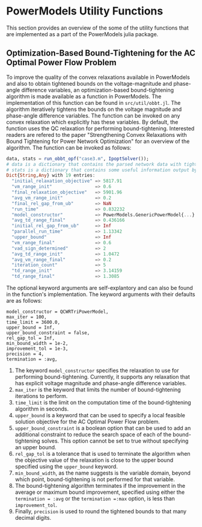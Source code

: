 # PowerModels Utility Functions

This section provides an overview of the some of the utility functions that are implemented as a part of the PowerModels julia package. 

## Optimization-Based Bound-Tightening for the AC Optimal Power Flow Problem

To improve the quality of the convex relaxations available in PowerModels and also to obtain tightened bounds on the voltage-magnitude and phase-angle difference variables, an optimization-based bound-tightening algorithm is made available as a function in PowerModels. The implementation of this function can be found in `src/util/obbt.jl`. The algorithm iteratively tightens the bounds on the voltage magnitude and phase-angle difference variables. The function can be invoked on any convex relaxation which explicitly has these variables. By default, the function uses the QC relaxation for performing bound-tightening. Interested readers are refered to the paper "Strengthening Convex Relaxations with Bound Tightening for Power Network Optimization" for an overview of the algorithm. The function can be invoked as follows:

```julia
data, stats = run_obbt_opf("case3.m", IpoptSolver());
# data is a dictionary that contains the parsed network data with tightened bounds
# stats is a dictionary that contains some useful information output by algorithm
Dict{String,Any} with 19 entries:
  "initial_relaxation_objective" => 5817.91
  "vm_range_init"                => 0.6
  "final_relaxation_objective"   => 5901.96
  "avg_vm_range_init"            => 0.2
  "final_rel_gap_from_ub"        => NaN
  "run_time"                     => 0.832232
  "model_constructor"            => PowerModels.GenericPowerModel{...}
  "avg_td_range_final"           => 0.436166
  "initial_rel_gap_from_ub"      => Inf
  "parallel_run_time"            => 1.13342
  "upper_bound"                  => Inf
  "vm_range_final"               => 0.6
  "vad_sign_determined"          => 2
  "avg_td_range_init"            => 1.0472
  "avg_vm_range_final"           => 0.2
  "iteration_count"              => 5
  "td_range_init"                => 3.14159
  "td_range_final"               => 1.3085
```

The optional keyword arguments are self-explantory and can also be found in the function's implementation. The keyword arguments with their defaults are as follows:

```
model_constructor = QCWRTriPowerModel,
max_iter = 100, 
time_limit = 3600.0,
upper_bound = Inf,
upper_bound_constraint = false, 
rel_gap_tol = Inf,
min_bound_width = 1e-2,
improvement_tol = 1e-3, 
precision = 4,
termination = :avg,
```

1. The keyword `model_constructor` specifies the relaxation to use for performing bound-tightening. Currently, it supports any relaxation that has explicit voltage magnitude and phase-angle difference variables. 
2. `max_iter` is the keyword that limits the number of bound-tightening iterations to perform. 
3. `time_limit` is the limit on the computation time of the bound-tightening algorithm in seconds.
4. `upper_bound` is a keyword that can be used to specify a local feasible solution objective for the AC Optimal Power Flow problem. 
5. `upper_bound_constraint` is a boolean option that can be used to add an additional constraint to reduce the search space of each of the bound-tightening solves. This option cannot be set to true without specifying an upper bound. 
6. `rel_gap_tol` is a tolerance that is used to terminate the algorithm when the objective value of the relaxation is close to the upper bound specified using the `upper_bound` keyword. 
7. `min_bound_width`, as the name suggests is the variable domain, beyond which point, bound-tightening is not performed for that variable.
8. The bound-tightening algorithm terminates if the improvement in the average or maximum bound improvement, specified using either the `termination = :avg` or the `termination =:max` option, is less than `improvement_tol`. 
9. Finally, `precision` is used to round the tightened bounds to that many decimal digits. 